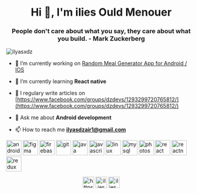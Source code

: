 <h1 align="center">Hi 👋, I'm ilies Ould Menouer</h1>
<h3 align="center">People don't care about what you say, they care about what you build. - Mark Zuckerberg</h3>

<p align="left"> <img src="https://komarev.com/ghpvc/?username=ilyasxdz" alt="ilyasxdz" /> </p>

- 🔭 I’m currently working on [Random Meal Generator App for Android / IOS](https://github.com/ilyasxdz/Random-Meal-Generator)

- 🌱 I’m currently learning **React native**

- 📝 I regulary write articles on [https://www.facebook.com/groups/dzdevs/1293299720765812/](https://www.facebook.com/groups/dzdevs/1293299720765812/)

- 💬 Ask me about **Android development**

- 📫 How to reach me **ilyasdzair1@gmail.com**

<p align="left"><img src="https://devicons.github.io/devicon/devicon.git/icons/android/android-original-wordmark.svg" alt="android" width="40" height="40"/> <img src="https://www.vectorlogo.zone/logos/figma/figma-icon.svg" alt="figma" width="40" height="40"/> <img src="https://www.vectorlogo.zone/logos/firebase/firebase-icon.svg" alt="firebase" width="40" height="40"/> <img src="https://www.vectorlogo.zone/logos/git-scm/git-scm-icon.svg" alt="git" width="40" height="40"/> <img src="https://devicons.github.io/devicon/devicon.git/icons/java/java-original-wordmark.svg" alt="java" width="40" height="40"/> <img src="https://devicons.github.io/devicon/devicon.git/icons/javascript/javascript-original.svg" alt="javascript" width="40" height="40"/> <img src="https://devicons.github.io/devicon/devicon.git/icons/linux/linux-original.svg" alt="linux" width="40" height="40"/> <img src="https://devicons.github.io/devicon/devicon.git/icons/mysql/mysql-original-wordmark.svg" alt="mysql" width="40" height="40"/> <img src="https://devicons.github.io/devicon/devicon.git/icons/photoshop/photoshop-plain.svg" alt="photoshop" width="40" height="40"/> <img src="https://devicons.github.io/devicon/devicon.git/icons/react/react-original-wordmark.svg" alt="react" width="40" height="40"/> <img src="https://reactnative.dev/img/header_logo.svg" alt="reactnative" width="40" height="40"/> <img src="https://devicons.github.io/devicon/devicon.git/icons/redux/redux-original.svg" alt="redux" width="40" height="40"/></p><p align="center">
<a href="https://linkedin.com/in/https://www.linkedin.com/in/ilies-ould-menouer-6a02111a2/" target="blank"><img align="center" src="https://cdn.jsdelivr.net/npm/simple-icons@3.0.1/icons/linkedin.svg" alt="https://www.linkedin.com/in/ilies-ould-menouer-6a02111a2/" height="30" width="30" /></a>
<a href="https://fb.com/ilies ouldmenouer" target="blank"><img align="center" src="https://cdn.jsdelivr.net/npm/simple-icons@3.0.1/icons/facebook.svg" alt="ilies ouldmenouer" height="30" width="30" /></a>
<a href="https://instagram.com/ilies_ouldmenouer" target="blank"><img align="center" src="https://cdn.jsdelivr.net/npm/simple-icons@3.0.1/icons/instagram.svg" alt="ilies_ouldmenouer" height="30" width="30" /></a>
</p>
